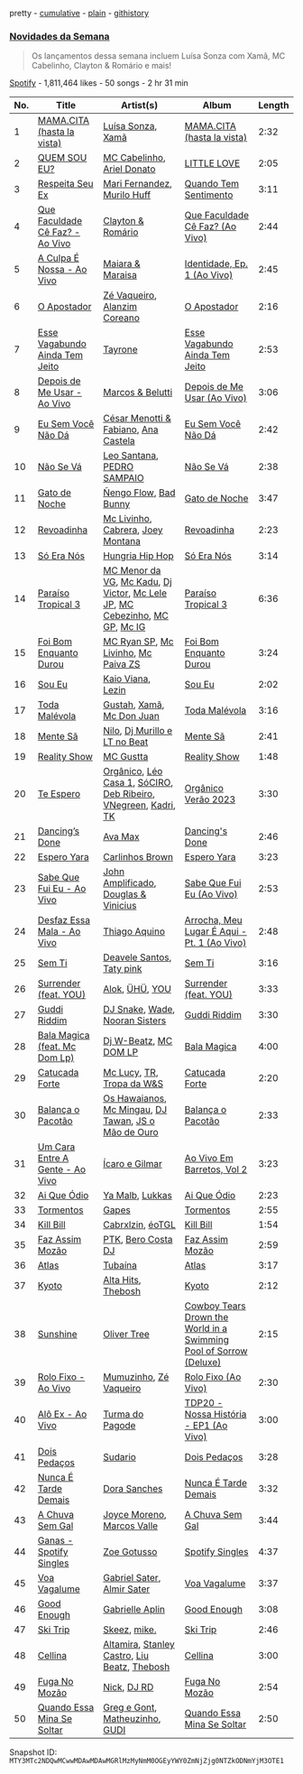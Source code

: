 pretty - [cumulative](/playlists/cumulative/37i9dQZF1DX34KNiFQJNVm.md) - [plain](/playlists/plain/37i9dQZF1DX34KNiFQJNVm) - [githistory](https://github.githistory.xyz/mackorone/spotify-playlist-archive/blob/main/playlists/plain/37i9dQZF1DX34KNiFQJNVm)

### [Novidades da Semana](https://open.spotify.com/playlist/37i9dQZF1DX34KNiFQJNVm)

> Os lançamentos dessa semana incluem Luísa Sonza com Xamã, MC Cabelinho, Clayton & Romário e mais!

[Spotify](https://open.spotify.com/user/spotify) - 1,811,464 likes - 50 songs - 2 hr 31 min

| No. | Title | Artist(s) | Album | Length |
|---|---|---|---|---|
| 1 | [MAMA.CITA \(hasta la vista\)](https://open.spotify.com/track/2m6ZDDrTvDQtKbwNFyI3r5) | [Luísa Sonza](https://open.spotify.com/artist/4PzYKhC14sTJNEr0dzoo0d), [Xamã](https://open.spotify.com/artist/5YwzDz4RJfTiMHS4tdR5Lf) | [MAMA.CITA \(hasta la vista\)](https://open.spotify.com/album/4LphJdIxg6Mf8FzNOa5hbX) | 2:32 |
| 2 | [QUEM SOU EU?](https://open.spotify.com/track/6E8KBuOUM9e23f9fyHsDU1) | [MC Cabelinho](https://open.spotify.com/artist/1WQBwwssN6r8DSjUlkyUGW), [Ariel Donato](https://open.spotify.com/artist/7H3XEvrS2PsNzM76MczgHJ) | [LITTLE LOVE](https://open.spotify.com/album/0YSpRv5TQFxz2im8ijEglV) | 2:05 |
| 3 | [Respeita Seu Ex](https://open.spotify.com/track/2ryeIBjDGoVmvK45BmFXpM) | [Mari Fernandez](https://open.spotify.com/artist/0BHm7qbh3ENxvXzkQAG7MP), [Murilo Huff](https://open.spotify.com/artist/3hq7WoPJsrRP0KMSLhUgRz) | [Quando Tem Sentimento](https://open.spotify.com/album/7fZqPB6JuG0QJtjPOqip6i) | 3:11 |
| 4 | [Que Faculdade Cê Faz? \- Ao Vivo](https://open.spotify.com/track/6izCSgYDSUTThIXzEIMAlC) | [Clayton & Romário](https://open.spotify.com/artist/1tKrZaph4cLsnEdqC5BNEQ) | [Que Faculdade Cê Faz? \(Ao Vivo\)](https://open.spotify.com/album/4ZPSB0m7oDRLF7B2A1m7fv) | 2:44 |
| 5 | [A Culpa É Nossa \- Ao Vivo](https://open.spotify.com/track/7nwHsYxiuHo98dLI7UVkyn) | [Maiara & Maraisa](https://open.spotify.com/artist/59jlthNnbmim5l9tmNA7se) | [Identidade, Ep\. 1 \(Ao Vivo\)](https://open.spotify.com/album/28lkxsDDOs1MlWhomdvLcF) | 2:45 |
| 6 | [O Apostador](https://open.spotify.com/track/4JCNKUDiJi9GOKjfur6R9S) | [Zé Vaqueiro](https://open.spotify.com/artist/5K8Rmjmf4RZFffz94EmBRt), [Alanzim Coreano](https://open.spotify.com/artist/3z1hkcmUuBH6lmB91l73MC) | [O Apostador](https://open.spotify.com/album/5Djfedu3tD8JnJ27Te8LcX) | 2:16 |
| 7 | [Esse Vagabundo Ainda Tem Jeito](https://open.spotify.com/track/3FH2eoqZdOHUiGXoMFIZ5E) | [Tayrone](https://open.spotify.com/artist/2T1se5h5FRkw7ZfR7yxdlm) | [Esse Vagabundo Ainda Tem Jeito](https://open.spotify.com/album/6gR4tYS85kl1qv8v9ILig0) | 2:53 |
| 8 | [Depois de Me Usar \- Ao Vivo](https://open.spotify.com/track/3QYaV3cksetbTLUwcRo0Jg) | [Marcos & Belutti](https://open.spotify.com/artist/0NsJZ5PMjqghGDuMzY7CuT) | [Depois de Me Usar \(Ao Vivo\)](https://open.spotify.com/album/3zypQfdAZriusDhTlBqzQS) | 3:06 |
| 9 | [Eu Sem Você Não Dá](https://open.spotify.com/track/3i9lb6mvUzFcdrTA1oB103) | [César Menotti & Fabiano](https://open.spotify.com/artist/08yxJfM5RnFAjJvMJIFnvh), [Ana Castela](https://open.spotify.com/artist/2CKOmarVWvWqkNWUatHCex) | [Eu Sem Você Não Dá](https://open.spotify.com/album/5fbHZFXpBNclYFC4iKdeqm) | 2:42 |
| 10 | [Não Se Vá](https://open.spotify.com/track/0XoFdDHxXJ0SqgomwiLAet) | [Leo Santana](https://open.spotify.com/artist/7KVJCU4z5L4EUHILL8aMxR), [PEDRO SAMPAIO](https://open.spotify.com/artist/5wbf52LA6kcaboHSN6NEF1) | [Não Se Vá](https://open.spotify.com/album/5ZDXO9LppxZbYNaqD1L1Rf) | 2:38 |
| 11 | [Gato de Noche](https://open.spotify.com/track/54ELExv56KCAB4UP9cOCzC) | [Ñengo Flow](https://open.spotify.com/artist/12vb80Km0Ew53ABfJOepVz), [Bad Bunny](https://open.spotify.com/artist/4q3ewBCX7sLwd24euuV69X) | [Gato de Noche](https://open.spotify.com/album/2GS2h80Dp8rFdGEa0j0JhH) | 3:47 |
| 12 | [Revoadinha](https://open.spotify.com/track/1L8sSIOGwBF1ylXbkqSCRT) | [Mc Livinho](https://open.spotify.com/artist/7me0S5Z40qVWj3gzyK8aC3), [Cabrera](https://open.spotify.com/artist/0f8YWLcN51Um9z8C1fbEr2), [Joey Montana](https://open.spotify.com/artist/3ATyg4fGC9F8trfb0GRWmX) | [Revoadinha](https://open.spotify.com/album/75gsCOrNF1vNfcv0bLyJwT) | 2:23 |
| 13 | [Só Era Nós](https://open.spotify.com/track/7nJ4wRW6vdHLR7FosmdeAT) | [Hungria Hip Hop](https://open.spotify.com/artist/0vLuOi2k62sHujIfplInlK) | [Só Era Nós](https://open.spotify.com/album/4xm2JGYOqNOYNkHdqGG7bf) | 3:14 |
| 14 | [Paraíso Tropical 3](https://open.spotify.com/track/1aGFBYrWGHTBzkVlAZvfm5) | [MC Menor da VG](https://open.spotify.com/artist/4maKTxhTIDEnWKra7wEIMR), [Mc Kadu](https://open.spotify.com/artist/21ELc2P2rA3Cu6xw3VWqvv), [Dj Victor](https://open.spotify.com/artist/5kKzlgNRX8FgC6Bni5DNNC), [Mc Lele JP](https://open.spotify.com/artist/1mV9h1AwhRXSjBFcYpajgY), [MC Cebezinho](https://open.spotify.com/artist/5Dz2FizMLqV0Cr3c8uhEcF), [MC GP](https://open.spotify.com/artist/5s27i7oqhNWIcE4HeoVdq0), [Mc IG](https://open.spotify.com/artist/2q9wk5fkeU2C9CgCKdh4AN) | [Paraíso Tropical 3](https://open.spotify.com/album/1yG3V90FwQzFuy8RPxtNmO) | 6:36 |
| 15 | [Foi Bom Enquanto Durou](https://open.spotify.com/track/3yW6nEvcv3mF93BOgSpSgV) | [MC Ryan SP](https://open.spotify.com/artist/75i9GaW2MJUgt4BkdUnuUY), [Mc Livinho](https://open.spotify.com/artist/7me0S5Z40qVWj3gzyK8aC3), [Mc Paiva ZS](https://open.spotify.com/artist/0gHj4MPwwcZ8Zl9CY0hqT5) | [Foi Bom Enquanto Durou](https://open.spotify.com/album/1lWUT3QNHmXM9n9pu4CdJB) | 3:24 |
| 16 | [Sou Eu](https://open.spotify.com/track/0ahG0JBHpKhqA5o7J51WmB) | [Kaio Viana](https://open.spotify.com/artist/2XGuDrQEuJXo3FfBQMeUn4), [Lezin](https://open.spotify.com/artist/2JcdqbrYd99HWzPaBRCSfp) | [Sou Eu](https://open.spotify.com/album/3OHJRDxHQgaaOJpdLGMYx3) | 2:02 |
| 17 | [Toda Malévola](https://open.spotify.com/track/1Sog3ja6kO7LkugqHZdrEK) | [Gustah](https://open.spotify.com/artist/0nzfP49X2nrzmmkwZf180L), [Xamã](https://open.spotify.com/artist/5YwzDz4RJfTiMHS4tdR5Lf), [Mc Don Juan](https://open.spotify.com/artist/7Lmrb6KcIzfkmgbtokjsAL) | [Toda Malévola](https://open.spotify.com/album/4eOTa398Hc7UBahLKwfJxD) | 3:16 |
| 18 | [Mente Sã](https://open.spotify.com/track/4RgnoODPIT6HFGVqOBcLok) | [Nilo](https://open.spotify.com/artist/5uD6uRKj2xYxpqx8bscaco), [Dj Murillo e LT no Beat](https://open.spotify.com/artist/1Zl5Ac1YyOHBkJKInGxbaS) | [Mente Sã](https://open.spotify.com/album/2gxY3Hl8vZzsamTPvkPgHt) | 2:41 |
| 19 | [Reality Show](https://open.spotify.com/track/2JtLPDaH0o9UEBVGlmJeWl) | [MC Gustta](https://open.spotify.com/artist/1Rpp9XZ2UUDmW81JvQP1at) | [Reality Show](https://open.spotify.com/album/5nrKRbMivxw62ELW5X1SQ4) | 1:48 |
| 20 | [Te Espero](https://open.spotify.com/track/6Sl0RHD51w2vnb0M5TX09k) | [Orgânico](https://open.spotify.com/artist/5UOOgRWguRmVZo1voJuQpf), [Léo Casa 1](https://open.spotify.com/artist/5CLH6SMhWas8Ed7W9YZjJD), [SóCIRO](https://open.spotify.com/artist/3rS2eMg4fwgs0ViHxkxuUz), [Deb Ribeiro](https://open.spotify.com/artist/06v3ak9dY0QtSzyR0XKb6N), [VNegreen](https://open.spotify.com/artist/6wqRhQBrvbrjle8kCuEDRG), [Kadri](https://open.spotify.com/artist/080IizDi2wwWfkw1zPdBZz), [TK](https://open.spotify.com/artist/3BZG7SUknCMhBAKY4Doe0j) | [Orgânico Verão 2023](https://open.spotify.com/album/0eGnjuEmnPCAepsfDSTkim) | 3:30 |
| 21 | [Dancing’s Done](https://open.spotify.com/track/06yG42F8p8l621YLki0rp2) | [Ava Max](https://open.spotify.com/artist/4npEfmQ6YuiwW1GpUmaq3F) | [Dancing's Done](https://open.spotify.com/album/6QqKTzhLeJmJBvueUe0Lf7) | 2:46 |
| 22 | [Espero Yara](https://open.spotify.com/track/5fK9AopZhXecFmSWHDvg8N) | [Carlinhos Brown](https://open.spotify.com/artist/5jvQoouPSDvUEwynz5KPpv) | [Espero Yara](https://open.spotify.com/album/7zrh8ga8Mt6e4RGTs4icNU) | 3:23 |
| 23 | [Sabe Que Fui Eu \- Ao Vivo](https://open.spotify.com/track/5llh1mrXQTUrnQxAVckvd4) | [John Amplificado](https://open.spotify.com/artist/2zjdf1M6DGPcBFnvEYmydy), [Douglas & Vinicius](https://open.spotify.com/artist/7M83IzPXGA4ClZJ5reW2Ro) | [Sabe Que Fui Eu \(Ao Vivo\)](https://open.spotify.com/album/41GMJgbNUSMpmxirvTyoOe) | 2:53 |
| 24 | [Desfaz Essa Mala \- Ao Vivo](https://open.spotify.com/track/64qEfvnyGyHGNaeBm0JAqQ) | [Thiago Aquino](https://open.spotify.com/artist/7yPoxj2lXWy7J4ixQHVubk) | [Arrocha, Meu Lugar É Aqui \- Pt\. 1 \(Ao Vivo\)](https://open.spotify.com/album/1lrdKdXhsqVZ2DzLJgaPG1) | 2:48 |
| 25 | [Sem Ti](https://open.spotify.com/track/2qUnP4hviknFSkZWPS6opK) | [Deavele Santos](https://open.spotify.com/artist/4pby53BFNfng1G88nYhBaM), [Taty pink](https://open.spotify.com/artist/0zp4Tuw2qRqrPTZyBkk8pS) | [Sem Ti](https://open.spotify.com/album/2zMB2vSKNlmxIw3TwSK34q) | 3:16 |
| 26 | [Surrender \(feat\. YOU\)](https://open.spotify.com/track/4v0SRIKcYUkNYhK2zLA6nf) | [Alok](https://open.spotify.com/artist/0NGAZxHanS9e0iNHpR8f2W), [ÜHÜ](https://open.spotify.com/artist/0kX81k87cBgYN7KffDI3fC), [YOU](https://open.spotify.com/artist/266PvBAoJzPdxt3dgkEsBW) | [Surrender \(feat\. YOU\)](https://open.spotify.com/album/6CeALTTb9SCKKEIzaQC8xl) | 3:33 |
| 27 | [Guddi Riddim](https://open.spotify.com/track/5yN3wXc6fvM5SPTFjL6c4G) | [DJ Snake](https://open.spotify.com/artist/540vIaP2JwjQb9dm3aArA4), [Wade](https://open.spotify.com/artist/09iEIVQVBtTVjiuEdqqkIR), [Nooran Sisters](https://open.spotify.com/artist/2gFFvbbdzYzzWltI2HkZEV) | [Guddi Riddim](https://open.spotify.com/album/5LzVNj3OCqcPbYV9eV9CaN) | 3:30 |
| 28 | [Bala Magica \(feat\. Mc Dom Lp\)](https://open.spotify.com/track/5nZNRgjWoS5AiRMPw2U4RX) | [Dj W\-Beatz](https://open.spotify.com/artist/1359cXd992MwCyGCgbPDcS), [MC DOM LP](https://open.spotify.com/artist/1IDgBR9gfIJOS5lB7SwE6W) | [Bala Magica](https://open.spotify.com/album/6AWtyrmsqUUZXtPwR7B4iF) | 4:00 |
| 29 | [Catucada Forte](https://open.spotify.com/track/5kZWnBoD5YpX3fm5o613zU) | [Mc Lucy](https://open.spotify.com/artist/44bzWn6GQs6zVXvnYtqIMa), [TR](https://open.spotify.com/artist/2CotyFTVKWR1jJLPTrrjdu), [Tropa da W&S](https://open.spotify.com/artist/1APqNiQUA2XpwLEbywSWmZ) | [Catucada Forte](https://open.spotify.com/album/2t5Zfy6wBlXI7xs0WYoLnE) | 2:20 |
| 30 | [Balança o Pacotão](https://open.spotify.com/track/3Rb2bm7vBg6oC6DmJGC1hH) | [Os Hawaianos](https://open.spotify.com/artist/6f6ccYxDNgsPCMemKceSY4), [Mc Mingau](https://open.spotify.com/artist/7tSLlq2b06iN7Z25KkrnhE), [DJ Tawan](https://open.spotify.com/artist/2ydsW9VfcxiyJBwUj1LM5b), [JS o Mão de Ouro](https://open.spotify.com/artist/7C7NNCiIFavKH6oDarjp0v) | [Balança o Pacotão](https://open.spotify.com/album/1abo1rlNJCPqqqx7bTSZt8) | 2:33 |
| 31 | [Um Cara Entre A Gente \- Ao Vivo](https://open.spotify.com/track/6xEcO7Mdr8S6CrK6lAr0tp) | [Ícaro e Gilmar](https://open.spotify.com/artist/6Wlvsn3IPHiZwAv02lB5eC) | [Ao Vivo Em Barretos, Vol 2](https://open.spotify.com/album/0me0ldYwg8LqZN983S2CWJ) | 3:23 |
| 32 | [Ai Que Ódio](https://open.spotify.com/track/02ENXTJBQJFcg0w7eHWANc) | [Ya Malb](https://open.spotify.com/artist/4TQQfni0Ql808AhLVD7Tdo), [Lukkas](https://open.spotify.com/artist/3yJOjR6PkQh6QU6ZB8waUL) | [Ai Que Ódio](https://open.spotify.com/album/4DkCaecbSss1oqA6oyJ93X) | 2:23 |
| 33 | [Tormentos](https://open.spotify.com/track/1EfLZnZuJ4SADFcprkEGEB) | [Gapes](https://open.spotify.com/artist/3ADff4whbAS71o4L1B3vYu) | [Tormentos](https://open.spotify.com/album/0246qMwTjAiBp5zo6eBG1Q) | 2:55 |
| 34 | [Kill Bill](https://open.spotify.com/track/4TrKCg0oc48gSXKJLnblmK) | [Cabrxlzin](https://open.spotify.com/artist/72ZS9JdFcROgzmTG2jmhkF), [éoTGL](https://open.spotify.com/artist/5h32OOrRYLBSUfE7COLjfx) | [Kill Bill](https://open.spotify.com/album/3KXG1yHvYqitTfkgQet0Vw) | 1:54 |
| 35 | [Faz Assim Mozão](https://open.spotify.com/track/5Y9Ovmryvd6AAxRo20UWR3) | [PTK](https://open.spotify.com/artist/4M7XfX7J0sw520nrZXkbpL), [Bero Costa DJ](https://open.spotify.com/artist/4m3zOv7q3RCCDkEI506vxD) | [Faz Assim Mozão](https://open.spotify.com/album/5CcgaUjR3LI7WSnwARqJCw) | 2:59 |
| 36 | [Atlas](https://open.spotify.com/track/3YsdZggiGGgqyHlzG39QOu) | [Tubaína](https://open.spotify.com/artist/5aJbzurT6OT2V55swJzGpf) | [Atlas](https://open.spotify.com/album/5iieLwrwbzjobOhhhc4Jey) | 3:17 |
| 37 | [Kyoto](https://open.spotify.com/track/0Te9kCSKeaet7D6Y1yewiw) | [Alta Hits](https://open.spotify.com/artist/5gSCmAPeZWVeVIfW2i2Pyv), [Thebosh](https://open.spotify.com/artist/6NCFegwTfE1dbVEOPrAGxI) | [Kyoto](https://open.spotify.com/album/3wChJGLMZmHjWOALRqH1QZ) | 2:12 |
| 38 | [Sunshine](https://open.spotify.com/track/1Q9j9J64lNWMJPuKP3Wd14) | [Oliver Tree](https://open.spotify.com/artist/6TLwD7HPWuiOzvXEa3oCNe) | [Cowboy Tears Drown the World in a Swimming Pool of Sorrow \(Deluxe\)](https://open.spotify.com/album/3HnZ8f1qXz3I9XrLAxOnSv) | 2:15 |
| 39 | [Rolo Fixo \- Ao Vivo](https://open.spotify.com/track/66mP3vFqdFBQMcQHVlcftA) | [Mumuzinho](https://open.spotify.com/artist/34dfPo3Zi55yM6oV46q4y7), [Zé Vaqueiro](https://open.spotify.com/artist/5K8Rmjmf4RZFffz94EmBRt) | [Rolo Fixo \(Ao Vivo\)](https://open.spotify.com/album/1QMdbHtKOwuh3DlaVfdOJO) | 2:30 |
| 40 | [Alô Ex \- Ao Vivo](https://open.spotify.com/track/2rjEhpnvap7qEhVnpA5AEu) | [Turma do Pagode](https://open.spotify.com/artist/5JG9GISYjRLQUJMH2C6iJ5) | [TDP20 \- Nossa História \- EP1 \(Ao Vivo\)](https://open.spotify.com/album/0sQyaAMC0SbrSCZ7NYeyL8) | 3:00 |
| 41 | [Dois Pedaços](https://open.spotify.com/track/7DNgJ4zCFLctFGZ9EPuPK5) | [Sudario](https://open.spotify.com/artist/6lzcI2dGSaJ7NbEFNooqXu) | [Dois Pedaços](https://open.spotify.com/album/1teDpfucR71TLCUAD7Erco) | 3:28 |
| 42 | [Nunca É Tarde Demais](https://open.spotify.com/track/5yxGCOplmlkNdNZ5U8JxiV) | [Dora Sanches](https://open.spotify.com/artist/229B0BZwb8NWvQpmt5rXJR) | [Nunca É Tarde Demais](https://open.spotify.com/album/3snUxZs2HImzQwsy1oVDT3) | 3:32 |
| 43 | [A Chuva Sem Gal](https://open.spotify.com/track/51n8FkiDdHnpdCpWceridp) | [Joyce Moreno](https://open.spotify.com/artist/5644bJMU3NkJN0edhyHV3v), [Marcos Valle](https://open.spotify.com/artist/5I0EPnV9gwrZYTbScjnaOk) | [A Chuva Sem Gal](https://open.spotify.com/album/6wLGkIhbIdCXVxUSMwQCxx) | 3:44 |
| 44 | [Ganas \- Spotify Singles](https://open.spotify.com/track/57i3tg8kJYRL13vZqoq0kC) | [Zoe Gotusso](https://open.spotify.com/artist/3XBw8ImFEo86mEB2dYh0vS) | [Spotify Singles](https://open.spotify.com/album/2M8YCuo32nPRMyIXdq6aCX) | 4:37 |
| 45 | [Voa Vagalume](https://open.spotify.com/track/6Ni9sKJ0oAnDq1l3zIdX8s) | [Gabriel Sater](https://open.spotify.com/artist/5MsxOIfsWuPgRUutDsT0PI), [Almir Sater](https://open.spotify.com/artist/2JnNhPT0sQvhKOyLqDKRuP) | [Voa Vagalume](https://open.spotify.com/album/4FIzrE1QwsiRdtFuq78p2z) | 3:37 |
| 46 | [Good Enough](https://open.spotify.com/track/5ubhHVO4Zk3Z5rEc067YBB) | [Gabrielle Aplin](https://open.spotify.com/artist/3w6zswp5THsSKYLICUbDTZ) | [Good Enough](https://open.spotify.com/album/5a79iYbVq5Gpor4febLhQP) | 3:08 |
| 47 | [Ski Trip](https://open.spotify.com/track/66uplMFfrTOXEg7yIaclTk) | [Skeez](https://open.spotify.com/artist/2VWRwW6HEugI8FWTDv9exG), [mike.](https://open.spotify.com/artist/5G9kmDLg3OeUyj8KVBLzbu) | [Ski Trip](https://open.spotify.com/album/5kgvLzREOpVSYSG86kauFk) | 2:46 |
| 48 | [Cellina](https://open.spotify.com/track/1UsZbnYnEU3DgyFiM4n7RU) | [Altamira](https://open.spotify.com/artist/12xPPAGu03vdZR3AmWNIxZ), [Stanley Castro](https://open.spotify.com/artist/7LLv5yYIB0JNOIiYBeOGah), [Liu Beatz](https://open.spotify.com/artist/106xNJkxSAfb0o8GIt6joQ), [Thebosh](https://open.spotify.com/artist/6NCFegwTfE1dbVEOPrAGxI) | [Cellina](https://open.spotify.com/album/5IyMTRwkAPVPDNf6joX25R) | 3:00 |
| 49 | [Fuga No Mozão](https://open.spotify.com/track/0ozFxV70lAulmVk7xHDjza) | [Nick](https://open.spotify.com/artist/1ZP5WN5wYU8gTpjOygihSM), [DJ RD](https://open.spotify.com/artist/0tvACMjTDrW7HCo4F2wiIb) | [Fuga No Mozão](https://open.spotify.com/album/1HsTuOUqXfdewxXdUsGXtT) | 2:54 |
| 50 | [Quando Essa Mina Se Soltar](https://open.spotify.com/track/2H7qqEuguiXsiaKoHSXAAB) | [Greg e Gont](https://open.spotify.com/artist/3j5G36WYo5pVj5ZkSCip2z), [Matheuzinho](https://open.spotify.com/artist/1JQLCxphQYlnbokiEvfB8o), [GUDI](https://open.spotify.com/artist/6IOnGfED9G9QWwZUTlUUH9) | [Quando Essa Mina Se Soltar](https://open.spotify.com/album/5fhksu00Sdp3Q2AL234I5E) | 2:50 |

Snapshot ID: `MTY3MTc2NDQwMCwwMDAwMDAwMGRlMzMyNmM0OGEyYWY0ZmNjZjg0NTZkODNmYjM3OTE1`
